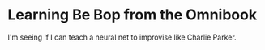 # Learning Be Bop from the Omnibook

I'm seeing if I can teach a neural net to improvise like Charlie Parker.

